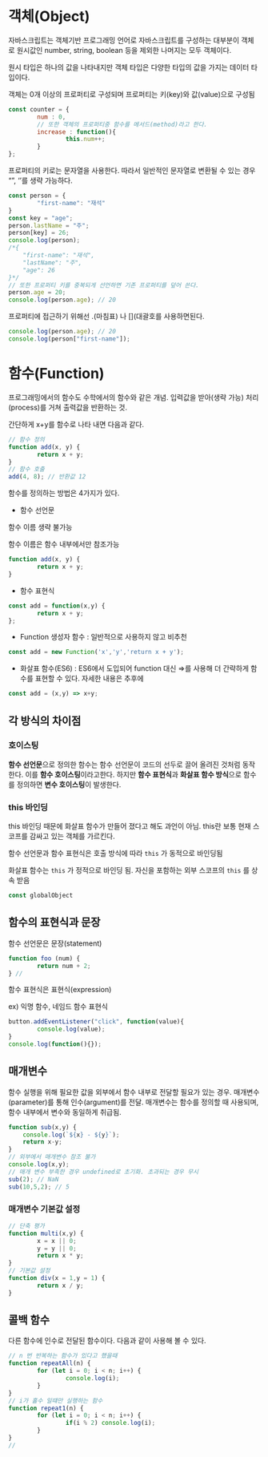 # 객체(Object)

자바스크립트는 객체기반 프로그래밍 언어로 자바스크립트를 구성하는 대부분이 객체로 원시값인 number, string, boolean 등을 제외한 나머지는 모두 객체이다.

원시 타입은 하나의 값을 나타내지만 객체 타입은 다양한 타입의 값을 가지는 데이터 타입이다.

객체는 0개 이상의 프로퍼티로 구성되며 프로퍼티는 키(key)와 값(value)으로 구성됨

```jsx
const counter = {
		num : 0,
		// 또한 객체의 프로퍼티중 함수를 메서드(method)라고 한다.
		increase : function(){
				this.num++;
		}
};
```

프로퍼티의 키로는 문자열을 사용한다. 따라서 일반적인 문자열로 변환될 수 있는 경우 “”, ‘’를 생략 가능하다.

```jsx
const person = {
		"first-name": "재석"
}
const key = "age";
person.lastName = "주";
person[key] = 26;
console.log(person);
/*{
    "first-name": "재석",
    "lastName": "주",
    "age": 26
}*/
// 또한 프로퍼티 키를 중복되게 선언하면 기존 프로퍼티를 덮어 쓴다.
person.age = 20;
console.log(person.age); // 20
```

프로퍼티에 접근하기 위해선 .(마침표) 나 [](대괄호를 사용하면된다.

```jsx
console.log(person.age); // 20
console.log(person["first-name"]);
```

# 함수(Function)

프로그래밍에서의 함수도 수학에서의 함수와 같은 개념. 입력값을 받아(생략 가능) 처리(process)를 거쳐 출력값을 반환하는 것.

간단하게 x+y를 함수로 나타 내면 다음과 같다.

```jsx
// 함수 정의
function add(x, y) {
		return x + y;
}
// 함수 호출
add(4, 8); // 반환값 12
```

함수를 정의하는 방법은 4가지가 있다.

- 함수 선언문

함수 이름 생략 불가능

함수 이름은 함수 내부에서만 참조가능

```jsx
function add(x, y) {
		return x + y;
}
```

- 함수 표현식

```jsx
const add = function(x,y) {
		return x + y;
};
```

- Function 생성자 함수 : 일반적으로 사용하지 않고 비추천

```jsx
const add = new Function('x','y','return x + y');
```

- 화살표 함수(ES6) : ES6에서 도입되어 function 대신 ⇒를 사용해 더 간략하게 함수를 표현할 수 있다. 자세한 내용은 추후에

```jsx
const add = (x,y) => x+y;
```

## 각 방식의 차이점

### 호이스팅

**함수 선언문**으로 정의한 함수는 함수 선언문이 코드의 선두로 끌어 올려진 것처럼 동작한다. 이를 **함수 호이스팅**이라고한다. 하지만 **함수 표현식**과 **화살표 함수 방식**으로 함수를 정의하면 **변수 호이스팅**이 발생한다.

### this 바인딩

this 바인딩 때문에 화살표 함수가 만들어 졌다고 해도 과언이 아님. this란 보통 현재 스코프를 감싸고 있는 객체를 가르킨다.

함수 선언문과 함수 표현식은 호출 방식에 따라 `this` 가 동적으로 바인딩됨

화살표 함수는 `this` 가 정적으로 바인딩 됨. 자신을 포함하는 외부 스코프의 `this` 를 상속 받음

```jsx
const globalObject
```

## 함수의 표현식과 문장

함수 선언문은 문장(statement)

```jsx
function foo (num) {
		return num + 2;
} //
```

함수 표현식은 표현식(expression) 

ex) 익명 함수, 네임드 함수 표현식

```jsx
button.addEventListener("click", function(value){
		console.log(value);
}
console.log(function(){});
```

## 매개변수

함수 실행을 위해 필요한 값을 외부에서 함수 내부로 전달할 필요가 있는 경우. 매개변수(parameter)를 통해 인수(argument)를 전달.
매개변수는 함수를 정의할 때 사용되며, 함수 내부에서 변수와 동일하게 취급됨.

```jsx
function sub(x,y) {
	console.log(`${x} - ${y}`);
	return x-y;
}
// 외부에서 매개변수 참조 불가
console.log(x,y);
// 매개 변수 부족한 경우 undefined로 초기화. 초과되는 경우 무시
sub(2); // NaN
sub(10,5,2); // 5
```

### 매개변수 기본값 설정

```jsx
// 단축 평가
function multi(x,y) {
		x = x || 0;
		y = y || 0;
		return x * y;
}
// 기본값 설정
function div(x = 1,y = 1) {
		return x / y;
}
```

## 콜백 함수

다른 함수에 인수로 전달된 함수이다. 다음과 같이 사용해 볼 수 있다.

```jsx
// n 번 반복하는 함수가 있다고 했을때
function repeatAll(n) {
		for (let i = 0; i < n; i++) {
				console.log(i);
		}
}
// i가 홀수 일떄만 실행하는 함수
function repeat1(n) {
		for (let i = 0; i < n; i++) {
				if(i % 2) console.log(i);
		}
}
// 
```